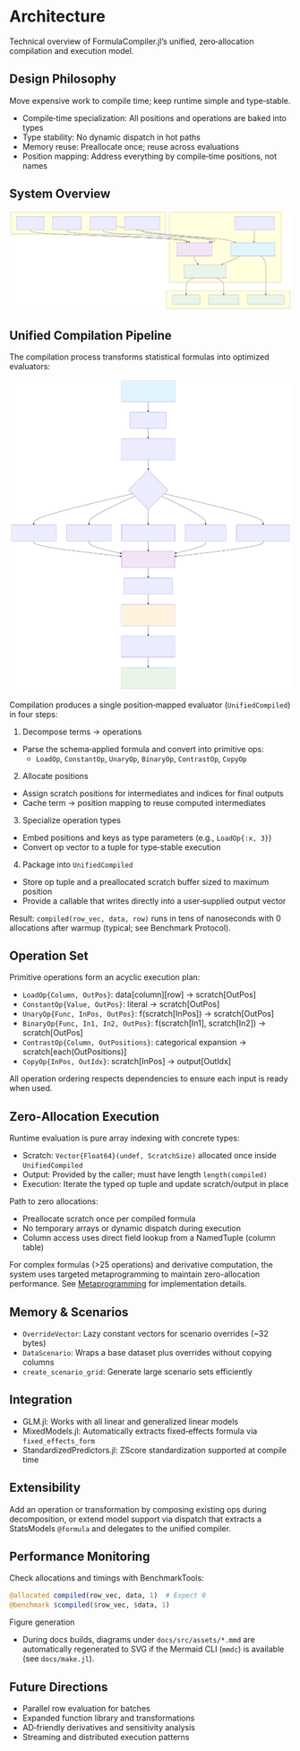 # Architecture

Technical overview of FormulaCompiler.jl’s unified, zero‑allocation compilation and execution model.

## Design Philosophy

Move expensive work to compile time; keep runtime simple and type‑stable.

- Compile‑time specialization: All positions and operations are baked into types
- Type stability: No dynamic dispatch in hot paths
- Memory reuse: Preallocate once; reuse across evaluations
- Position mapping: Address everything by compile‑time positions, not names

## System Overview

![Diagram](assets/src_architecture_diagram_6.svg)

## Unified Compilation Pipeline

The compilation process transforms statistical formulas into optimized evaluators:

![Diagram](assets/src_architecture_diagram_7.svg)

Compilation produces a single position‑mapped evaluator (`UnifiedCompiled`) in four steps:

1) Decompose terms → operations
- Parse the schema‑applied formula and convert into primitive ops:
  - `LoadOp`, `ConstantOp`, `UnaryOp`, `BinaryOp`, `ContrastOp`, `CopyOp`

2) Allocate positions
- Assign scratch positions for intermediates and indices for final outputs
- Cache term → position mapping to reuse computed intermediates

3) Specialize operation types
- Embed positions and keys as type parameters (e.g., `LoadOp{:x, 3}`)
- Convert op vector to a tuple for type‑stable execution

4) Package into `UnifiedCompiled`
- Store op tuple and a preallocated scratch buffer sized to maximum position
- Provide a callable that writes directly into a user‑supplied output vector

Result: `compiled(row_vec, data, row)` runs in tens of nanoseconds with 0 allocations after warmup (typical; see Benchmark Protocol).

## Operation Set

Primitive operations form an acyclic execution plan:

- `LoadOp{Column, OutPos}`: data[column][row] → scratch[OutPos]
- `ConstantOp{Value, OutPos}`: literal → scratch[OutPos]
- `UnaryOp{Func, InPos, OutPos}`: f(scratch[InPos]) → scratch[OutPos]
- `BinaryOp{Func, In1, In2, OutPos}`: f(scratch[In1], scratch[In2]) → scratch[OutPos]
- `ContrastOp{Column, OutPositions}`: categorical expansion → scratch[each(OutPositions)]
- `CopyOp{InPos, OutIdx}`: scratch[InPos] → output[OutIdx]

All operation ordering respects dependencies to ensure each input is ready when used.

## Zero‑Allocation Execution

Runtime evaluation is pure array indexing with concrete types:

- Scratch: `Vector{Float64}(undef, ScratchSize)` allocated once inside `UnifiedCompiled`
- Output: Provided by the caller; must have length `length(compiled)`
- Execution: Iterate the typed op tuple and update scratch/output in place

Path to zero allocations:
- Preallocate scratch once per compiled formula
- No temporary arrays or dynamic dispatch during execution
- Column access uses direct field lookup from a NamedTuple (column table)

For complex formulas (>25 operations) and derivative computation, the system uses targeted metaprogramming to maintain zero-allocation performance. See [Metaprogramming](metaprogramming.md) for implementation details.

## Memory & Scenarios

- `OverrideVector`: Lazy constant vectors for scenario overrides (~32 bytes)
- `DataScenario`: Wraps a base dataset plus overrides without copying columns
- `create_scenario_grid`: Generate large scenario sets efficiently

## Integration

- GLM.jl: Works with all linear and generalized linear models
- MixedModels.jl: Automatically extracts fixed‑effects formula via `fixed_effects_form`
- StandardizedPredictors.jl: ZScore standardization supported at compile time

## Extensibility

Add an operation or transformation by composing existing ops during decomposition, or extend model support via dispatch that extracts a StatsModels `@formula` and delegates to the unified compiler.

## Performance Monitoring

Check allocations and timings with BenchmarkTools:

```julia
@allocated compiled(row_vec, data, 1)  # Expect 0
@benchmark $compiled($row_vec, $data, 1)
```

Figure generation
- During docs builds, diagrams under `docs/src/assets/*.mmd` are automatically regenerated to SVG if the Mermaid CLI (`mmdc`) is available (see `docs/make.jl`).

## Future Directions

- Parallel row evaluation for batches
- Expanded function library and transformations
- AD‑friendly derivatives and sensitivity analysis
- Streaming and distributed execution patterns
